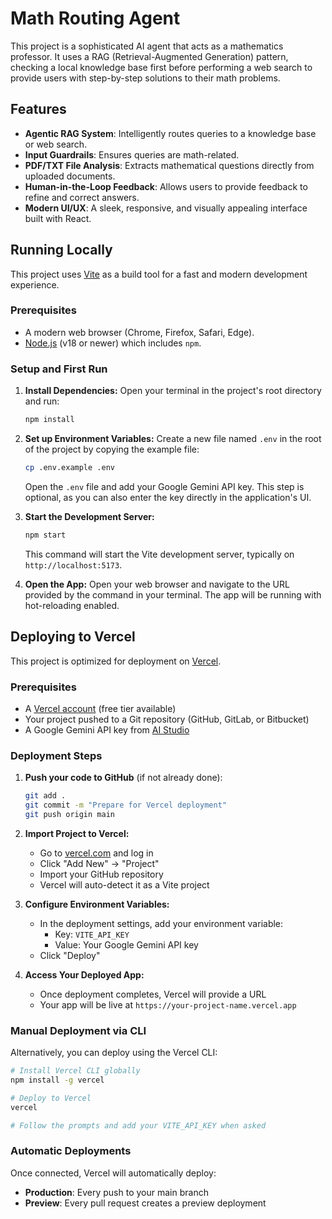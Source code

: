 # Math Routing Agent

This project is a sophisticated AI agent that acts as a mathematics professor. It uses a RAG (Retrieval-Augmented Generation) pattern, checking a local knowledge base first before performing a web search to provide users with step-by-step solutions to their math problems.

## Features

- **Agentic RAG System**: Intelligently routes queries to a knowledge base or web search.
- **Input Guardrails**: Ensures queries are math-related.
- **PDF/TXT File Analysis**: Extracts mathematical questions directly from uploaded documents.
- **Human-in-the-Loop Feedback**: Allows users to provide feedback to refine and correct answers.
- **Modern UI/UX**: A sleek, responsive, and visually appealing interface built with React.

## Running Locally

This project uses [Vite](https://vitejs.dev/) as a build tool for a fast and modern development experience.

### Prerequisites

- A modern web browser (Chrome, Firefox, Safari, Edge).
- [Node.js](https://nodejs.org/) (v18 or newer) which includes `npm`.

### Setup and First Run

1.  **Install Dependencies:**
    Open your terminal in the project's root directory and run:
    ```bash
    npm install
    ```

2.  **Set up Environment Variables:**
    Create a new file named `.env` in the root of the project by copying the example file:
    ```bash
    cp .env.example .env
    ```
    Open the `.env` file and add your Google Gemini API key. This step is optional, as you can also enter the key directly in the application's UI.

3.  **Start the Development Server:**
    ```bash
    npm start
    ```
    This command will start the Vite development server, typically on `http://localhost:5173`.

4.  **Open the App:**
    Open your web browser and navigate to the URL provided by the command in your terminal. The app will be running with hot-reloading enabled.

## Deploying to Vercel

This project is optimized for deployment on [Vercel](https://vercel.com/).

### Prerequisites

- A [Vercel account](https://vercel.com/signup) (free tier available)
- Your project pushed to a Git repository (GitHub, GitLab, or Bitbucket)
- A Google Gemini API key from [AI Studio](https://aistudio.google.com/app/apikey)

### Deployment Steps

1.  **Push your code to GitHub** (if not already done):
    ```bash
    git add .
    git commit -m "Prepare for Vercel deployment"
    git push origin main
    ```

2.  **Import Project to Vercel:**
    - Go to [vercel.com](https://vercel.com/) and log in
    - Click "Add New" → "Project"
    - Import your GitHub repository
    - Vercel will auto-detect it as a Vite project

3.  **Configure Environment Variables:**
    - In the deployment settings, add your environment variable:
      - Key: `VITE_API_KEY`
      - Value: Your Google Gemini API key
    - Click "Deploy"

4.  **Access Your Deployed App:**
    - Once deployment completes, Vercel will provide a URL
    - Your app will be live at `https://your-project-name.vercel.app`

### Manual Deployment via CLI

Alternatively, you can deploy using the Vercel CLI:

```bash
# Install Vercel CLI globally
npm install -g vercel

# Deploy to Vercel
vercel

# Follow the prompts and add your VITE_API_KEY when asked
```

### Automatic Deployments

Once connected, Vercel will automatically deploy:
- **Production**: Every push to your main branch
- **Preview**: Every pull request creates a preview deployment


